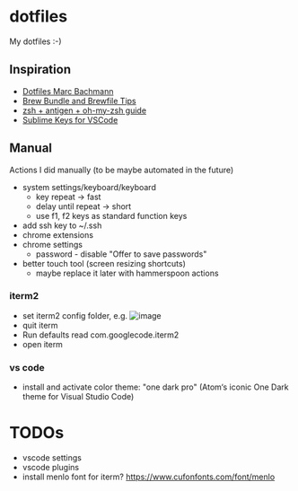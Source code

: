 # dotfiles

My dotfiles :-)

## Inspiration

- [Dotfiles Marc Bachmann](https://github.com/marcbachmann/dotfiles)
- [Brew Bundle and Brewfile Tips](https://gist.github.com/ChristopherA/a579274536aab36ea9966f301ff14f3f)
- [zsh + antigen + oh-my-zsh guide](https://phuctm97.com/blog/zsh-antigen-ohmyzsh)
- [Sublime Keys for VSCode](https://github.com/Microsoft/vscode-sublime-keybindings/blob/main/package.json)

## Manual

Actions I did manually (to be maybe automated in the future)
- system settings/keyboard/keyboard
  - key repeat -> fast
  - delay until repeat -> short
  - use f1, f2 keys as standard function keys
- add ssh key to ~/.ssh
- chrome extensions
- chrome settings
  - password - disable "Offer to save passwords"
- better touch tool (screen resizing shortcuts)
  - maybe replace it later with hammerspoon actions

### iterm2
- set iterm2 config folder, e.g. ![image](https://user-images.githubusercontent.com/172394/144226562-c38f232a-3bae-45e5-aafb-ccc36ac77b8d.png)
- quit iterm
- Run defaults read com.googlecode.iterm2
- open iterm

### vs code
- install and activate color theme: "one dark pro" (Atom‘s iconic One Dark theme for Visual Studio Code)

# TODOs

- vscode settings
- vscode plugins
- install menlo font for iterm? https://www.cufonfonts.com/font/menlo